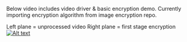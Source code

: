 Below video includes video driver & basic encryption demo.
Currently importing encryption algorithm from image encryption repo.

Left plane = unprocessed video
Right plane = first stage encryption
[![Alt text](https://img.youtube.com/vi/DCA36VWLuRc/0.jpg)](https://www.youtube.com/watch?v=DCA36VWLuRc)
